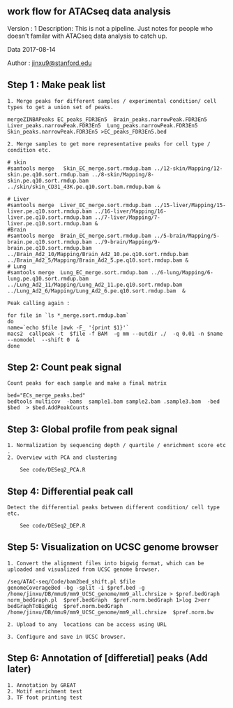##	work flow for ATACseq data analysis 
Version : 1 
Description: This is not a pipeline. Just notes for people who doesn't familar with ATACseq data analysis to catch up. 

Data 2017-08-14 

Author : jinxu9@stanford.edu 

## Step 1 : Make peak list 
	1. Merge peaks for different samples / experimental condition/ cell types to get a union set of peaks. 
```
mergeZINBAPeaks EC_peaks_FDR3En5  Brain_peaks.narrowPeak.FDR3En5 Liver_peaks.narrowPeak.FDR3En5  Lung_peaks.narrowPeak.FDR3En5 Skin_peaks.narrowPeak.FDR3En5 >EC_peaks_FDR3En5.bed  

```
	2. Merge samples to get more representative peaks for cell type / condition etc. 
```
# skin
#samtools merge   Skin_EC_merge.sort.rmdup.bam ../12-skin/Mapping/12-skin.pe.q10.sort.rmdup.bam ../8-skin/Mapping/8-skin.pe.q10.sort.rmdup.bam ../skin/skin_CD31_43K.pe.q10.sort.bam.rmdup.bam & 

# Liver
#samtools merge  Liver_EC_merge.sort.rmdup.bam ../15-liver/Mapping/15-liver.pe.q10.sort.rmdup.bam ../16-liver/Mapping/16-liver.pe.q10.sort.rmdup.bam ../7-liver/Mapping/7-liver.pe.q10.sort.rmdup.bam & 
#Brain
#samtools merge  Brain_EC_merge.sort.rmdup.bam ../5-brain/Mapping/5-brain.pe.q10.sort.rmdup.bam ../9-brain/Mapping/9-brain.pe.q10.sort.rmdup.bam ../Brain_Ad2_10/Mapping/Brain_Ad2_10.pe.q10.sort.rmdup.bam ../Brain_Ad2_5/Mapping/Brain_Ad2_5.pe.q10.sort.rmdup.bam &  
# Lung
#samtools merge  Lung_EC_merge.sort.rmdup.bam ../6-lung/Mapping/6-lung.pe.q10.sort.rmdup.bam ../Lung_Ad2_11/Mapping/Lung_Ad2_11.pe.q10.sort.rmdup.bam ../Lung_Ad2_6/Mapping/Lung_Ad2_6.pe.q10.sort.rmdup.bam  &

```
	Peak calling again :
```
for file in `ls *_merge.sort.rmdup.bam`
do
name=`echo $file |awk -F_ '{print $1}'`
macs2  callpeak -t  $file -f BAM  -g mm --outdir ./  -q 0.01 -n $name   --nomodel  --shift 0  &  
done
```
## Step 2: Count peak signal 
	Count peaks for each sample and make a final matrix 
```
bed="ECs_merge_peaks.bed"
bedtools multicov  -bams  sample1.bam sample2.bam .sample3.bam  -bed  $bed  > $bed.AddPeakCounts 

```	
## Step 3: Global profile from peak signal 
	1. Normalization by sequencing depth / quartile / enrichment score etc .
	2. Overview with PCA and clustering 
```
	See code/DESeq2_PCA.R 
```

## Step 4: Differential peak call
	Detect the differential peaks between different condition/ cell type etc. 
```
	See code/DESeq2_DEP.R 
```

## Step 5: Visualization on UCSC genome browser
	1. Convert the alignment files into bigwig format, which can be uploaded and visualized from UCSC genome browser. 
```
/seq/ATAC-seq/Code/bam2bed_shift.pl $file 
genomeCoverageBed -bg -split -i $pref.bed -g  /home/jinxu/DB/mmu9/mm9_UCSC_genome/mm9_all.chrsize > $pref.bedGraph
norm_bedGraph.pl  $pref.bedGraph  $pref.norm.bedGraph 1>log 2>err 
bedGraphToBigWig  $pref.norm.bedGraph  /home/jinxu/DB/mmu9/mm9_UCSC_genome/mm9_all.chrsize  $pref.norm.bw

```
	2. Upload to any  locations can be access using URL
	
	3. Configure and save in UCSC browser. 
## Step 6: Annotation of [differetial] peaks (Add later) 
	1. Annotation by GREAT
	2. Motif enrichment test 
	3. TF foot printing test
